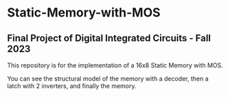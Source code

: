 # Static-Memory-with-MOS
## Final Project of Digital Integrated Circuits - Fall 2023
This repository is for the implementation of a 16x8 Static Memory with MOS.

You can see the structural model of the memory with a decoder, then a latch with 2 inverters, and finally the memory.
